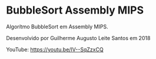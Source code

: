 # BubbleSort Assembly MIPS
Algorítmo BubbleSort em Assembly MIPS.

Desenvolvido por Guilherme Augusto Leite Santos em 2018

YouTube: https://youtu.be/IV--SqZzxCQ
